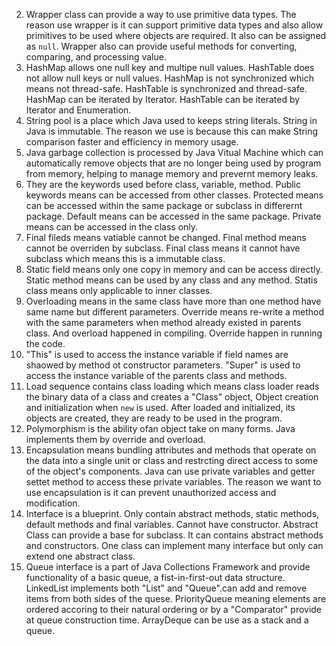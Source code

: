2. Wrapper class can provide a way to use primitive data types. The reason use wrapper is it can support primitive data types and also allow primitives to be used where objects are required. It also can be assigned as ```null```. Wrapper also can provide useful methods for converting, comparing, and processing value. 
3. HashMap allows one null key and multipe null values. HashTable does not allow null keys or null values. HashMap is not synchronized which means not thread-safe. HashTable is synchronized and thread-safe. HashMap can be iterated by Iterator. HashTable can be iterated by Iterator and Enumeration. 
4. String pool is a place which Java used to keeps string literals. String in Java is immutable. The reason we use is because this can make String comparison faster and efficiency in memory usage. 
5. Java garbage collection is processed by Java Vitual Machine which can automatically remove objects that are no longer being used by program from memory, helping to manage memory and prevernt memory leaks. 
6. They are the keywords used before class, variable, method. Public keywords means can be accessed from other classes. Protected means can be accessed within the same package or subclass in differernt package. Default means can be accessed in the same package. Private means can be accessed in the class only. 
7. Final fileds means vatiable cannot be changed. Final method means cannot be overriden by subclass. Final class means it cannot have subclass which means this is a immutable class. 
8. Static field means only one copy in memory and can be access directly. Static method means can be used by any class and any method. Statis class means only applicable to inner classes. 
9. Overloading means in the same class have more than one method have same name but different parameters. Override means re-write a method with the same parameters when method already existed in parents class. And overload happened in compiling. Override happen in running the code. 
10. "This" is used to access the instance variable if field names are shaowed by method ot constructor parameters. "Super" is used to access the instance variable of the parents class and methods. 
11.  Load sequence contains class loading which means class loader reads the binary data of a class and creates a "Class" object, Object creation and initialization when ```new``` is used. After loaded and initialized, its objects are created, they are ready to be used in the program. 
12. Polymorphism is the ability ofan object take on many forms. Java implements them by override and overload. 
13. Encapsulation means bundling attributes and methods that operate on the data into a single unit or class and restrcting direct access to some of the object's components. Java can use private variables and getter settet method to access these private variables. The reason we want to use encapsulation is it can prevent unauthorized access and modification. 
14. Interface is a blueprint. Only contain abstract methods, static methods, default methods and final variables. Cannot have constructor. Abstract Class can provide a base for subclass. It can contains abstract methods and constructors. One class can implement many interface but only can extend one abstract class. 
16. Queue interface is a part of Java Collections Framework and provide functionality of a basic queue, a fist-in-first-out data structure. LinkedList implements both "List" and "Queue".can add and remove items from both sides of the quese. PriorityQueue meaning elements are ordered accoring to their natural ordering or by a "Comparator" provide at queue construction time. ArrayDeque can be use as a stack and a queue. 